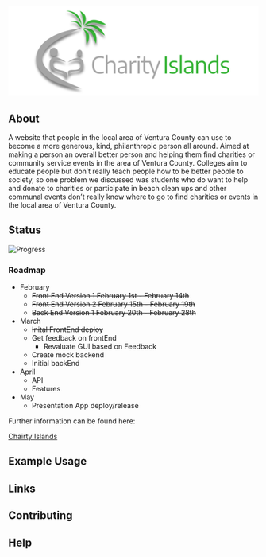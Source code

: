 [![Brand_Name](./Brand_Name.png)](https://tedejer.github.io/Capstone/)

## About

A website that people in the local area of Ventura County can use to become a more generous, kind, philanthropic person all around. Aimed at making a person an overall better person and helping them find charities or community service events in the area of Ventura County. Colleges aim to educate people but don’t really teach people how to be better people to society, so one problem we discussed was students who do want to help and donate to charities or participate in beach clean ups and other communal events don’t really know where to go to find charities or events in the local area of Ventura County.

## Status

![Progress](https://progress-bar.dev/30/?scale=100&title=progress&width=1000&color=856A5D&suffix=%)

### Roadmap


- February
  - ~~Front End Version 1 February 1st - February 14th~~
  - ~~Front End Version 2 February 15th - February 19th~~
  - ~~Back End Version 1 February 20th - February 28th~~
- March
  - ~~Inital FrontEnd deploy~~
  - Get feedback on frontEnd
    - Revaluate GUI based on Feedback
  - Create mock backend
  - Initial backEnd
- April
  - API
  - Features
- May
  - Presentation App deploy/release

Further information can be found here:

[Chairty Islands](https://tedejer.github.io/Capstone/)

## Example Usage

## Links

## Contributing

## Help
